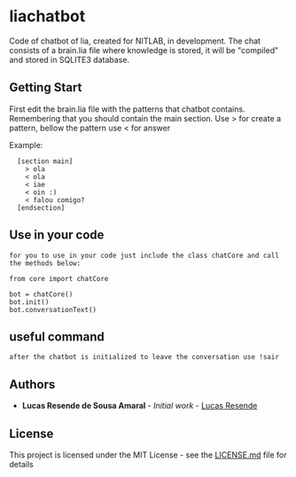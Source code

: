 # liachatbot

  Code of chatbot of lia, created for NITLAB, in development. The chat consists of a brain.lia file where knowledge is stored, it will be "compiled" and stored in SQLITE3 database.

## Getting Start
  First edit the brain.lia file with the patterns that chatbot contains. Remembering that you should contain the main section.
  Use > for create a pattern, bellow the pattern use < for answer
  
  Example:
  
  ```
    [section main]
      > ola
      < ola
      < iae
      < oin :)
      < falou comigo?
    [endsection]
  ```
  
  ## Use in your code
    for you to use in your code just include the class chatCore and call the methods below:
    
  ```
  from core import chatCore
  
  bot = chatCore()
  bot.init()
  bot.conversationText()
  ```
  
  ## useful command
    after the chatbot is initialized to leave the conversation use !sair
    
  ## Authors

* **Lucas Resende de Sousa Amaral** - *Initial work* - [Lucas Resende](https://github.com/mandala21)

## License

This project is licensed under the MIT License - see the [LICENSE.md](LICENSE.md) file for details
